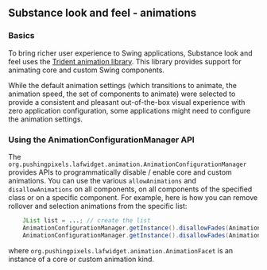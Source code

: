 ## Substance look and feel - animations

### Basics

To bring richer user experience to Swing applications, Substance look and feel uses the [Trident animation library](https://github.com/kirill-grouchnikov/trident). This library provides support for animating core and custom Swing components.

While the default animation settings (which transitions to animate, the animation speed, the set of components to animate) were selected to provide a consistent and pleasant out-of-the-box visual experience with zero application configuration, some applications might need to configure the animation settings.

### Using the AnimationConfigurationManager API

The `org.pushingpixels.lafwidget.animation.AnimationConfigurationManager` provides APIs to programmatically disable / enable core and custom animations. You can use the various `allowAnimations` and `disallowAnimations` on all components, on all components of the specified class or on a specific component. For example, here is how you can remove rollover and selection animations from the specific list:

```java
	JList list = ...; // create the list
	AnimationConfigurationManager.getInstance().disallowFades(AnimationFacet.ROLLOVER, list);
	AnimationConfigurationManager.getInstance().disallowFades(AnimationFacet.SELECTION, list);
```

where `org.pushingpixels.lafwidget.animation.AnimationFacet` is an instance of a core or custom animation kind.
